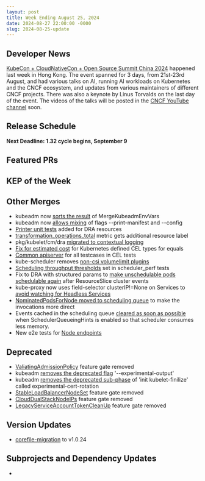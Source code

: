 ```yaml
---
layout: post
title: Week Ending August 25, 2024
date: 2024-08-27 22:00:00 -0000
slug: 2024-08-25-update
---
```


## Developer News

[KubeCon + CloudNativeCon + Open Source Summit China 2024](https://events.linuxfoundation.org/kubecon-cloudnativecon-open-source-summit-ai-dev-china/) happened last week in Hong Kong. The event spanned for 3 days, from 21st-23rd August, and had various talks on AI, running AI workloads on Kubernetes and the CNCF ecosystem, and updates from various maintainers of different CNCF projects. There was also a keynote by Linus Torvalds on the last day of the event. The videos of the talks will be posted in the [CNCF YouTube channel](https://www.youtube.com/@cncf) soon.

## Release Schedule

**Next Deadline: 1.32 cycle begins, September 9**

## Featured PRs


## KEP of the Week


## Other Merges

* kubeadm now [sorts the result](https://github.com/kubernetes/kubernetes/pull/126743) of MergeKubeadmEnvVars
* kubeadm now [allows mixing](https://github.com/kubernetes/kubernetes/pull/126740) of flags --print-manifest and --config
* [Printer unit tests](https://github.com/kubernetes/kubernetes/pull/126690) added for DRA resources
* [transformation_operations_total](https://github.com/kubernetes/kubernetes/pull/126512) metric gets additional resource label 
* pkg/kubelet/cm/dra [migrated to contextual logging](https://github.com/kubernetes/kubernetes/pull/126494)
* [Fix for estimated cost](https://github.com/kubernetes/kubernetes/pull/126359) for Kubernetes defined CEL types for equals
* [Common apiserver](https://github.com/kubernetes/kubernetes/pull/126305) for all testcases in CEL tests
* kube-scheduler removes [non-csi volumelimit plugins](https://github.com/kubernetes/kubernetes/pull/124003)
* [Scheduling throughput thresholds](https://github.com/kubernetes/kubernetes/pull/126871) set in scheduler_perf tests
* Fix to DRA with structured params to [make unschedulable pods schedulable again](https://github.com/kubernetes/kubernetes/pull/126807) after ResourceSlice cluster events
* kube-proxy now uses field-selector clusterIP!=None on Services to [avoid watching for Headless Services](https://github.com/kubernetes/kubernetes/pull/126769)
* [NominatedPodsForNode moved to scheduling queue](https://github.com/kubernetes/kubernetes/pull/126197) to make the invocations more direct
* Events cached in the scheduling queue [cleared as soon as possible](https://github.com/kubernetes/kubernetes/pull/120586) when SchedulerQueueingHints is enabled so that scheduler consumes less memory.
* New e2e tests for [Node endpoints](https://github.com/kubernetes/kubernetes/pull/126825)

## Deprecated

* [ValiatingAdmissionPolicy](https://github.com/kubernetes/kubernetes/pull/126645) feature gate removed
* kubeadm [removes the deprecated flag](https://github.com/kubernetes/kubernetes/pull/126914) '--experimental-output'
* kubeadm [removes the deprecated sub-phase](https://github.com/kubernetes/kubernetes/pull/126913) of 'init kubelet-finilize' called experimental-cert-rotation
* [StableLoadBalancerNodeSet](https://github.com/kubernetes/kubernetes/pull/126841) feature gate removed
* [CloudDualStackNodeIPs](https://github.com/kubernetes/kubernetes/pull/126840) feature gate removed
* [LegacyServiceAccountTokenCleanUp](https://github.com/kubernetes/kubernetes/pull/126839) feature gate removed

## Version Updates

* [corefile-migration](https://github.com/kubernetes/kubernetes/pull/126851) to v1.0.24

## Subprojects and Dependency Updates

*
